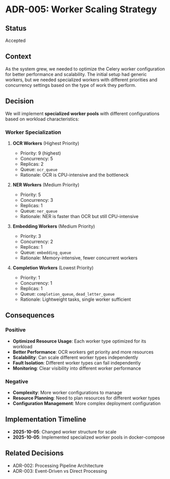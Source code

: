 # ADR-005: Worker Scaling Strategy

## Status
Accepted

## Context
As the system grew, we needed to optimize the Celery worker configuration for better performance and scalability. The initial setup had generic workers, but we needed specialized workers with different priorities and concurrency settings based on the type of work they perform.

## Decision
We will implement **specialized worker pools** with different configurations based on workload characteristics:

### Worker Specialization
1. **OCR Workers** (Highest Priority)
   - Priority: 9 (highest)
   - Concurrency: 5
   - Replicas: 2
   - Queue: `ocr_queue`
   - Rationale: OCR is CPU-intensive and the bottleneck

2. **NER Workers** (Medium Priority)
   - Priority: 5
   - Concurrency: 3
   - Replicas: 1
   - Queue: `ner_queue`
   - Rationale: NER is faster than OCR but still CPU-intensive

3. **Embedding Workers** (Medium Priority)
   - Priority: 3
   - Concurrency: 2
   - Replicas: 1
   - Queue: `embedding_queue`
   - Rationale: Memory-intensive, fewer concurrent workers

4. **Completion Workers** (Lowest Priority)
   - Priority: 1
   - Concurrency: 1
   - Replicas: 1
   - Queue: `completion_queue`, `dead_letter_queue`
   - Rationale: Lightweight tasks, single worker sufficient

## Consequences

### Positive
- **Optimized Resource Usage**: Each worker type optimized for its workload
- **Better Performance**: OCR workers get priority and more resources
- **Scalability**: Can scale different worker types independently
- **Fault Isolation**: Different worker types can fail independently
- **Monitoring**: Clear visibility into different worker performance

### Negative
- **Complexity**: More worker configurations to manage
- **Resource Planning**: Need to plan resources for different worker types
- **Configuration Management**: More complex deployment configuration

## Implementation Timeline
- **2025-10-05**: Changed worker structure for scale
- **2025-10-05**: Implemented specialized worker pools in docker-compose

## Related Decisions
- ADR-002: Processing Pipeline Architecture
- ADR-003: Event-Driven vs Direct Processing
